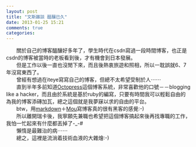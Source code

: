 ```yaml
---
layout: post
title: "文斯雜談 醞釀已久"
date: 2013-01-25 15:21
comments: true
categories: 
---
```

　　關於自己的博客醞釀好多年了，學生時代在csdn寫過一段時間博客，也正是csdn的博客被當時的老板看到後，才有機會到日本發展。  
　　但是工作以後一直也沒閒下來，而且後熱衷旅遊和照相，所以一耽誤就6、7年沒寫東西了。  
　　曾經有想過在iteye寫寫自己的博客，但總不太希望受制於人⋯⋯  
　　直到半年多前知道[Octopress](http://octopress.org/)這個博客系統，非常喜歡他的口號－－blogging like a hacker，而且由於系統是基於ruby的編寫，只要有時間我可以輕鬆自由的為我的博客添磚加瓦，總之這個就是我夢寐以求的自由的平台。  
　　btw，用[markdown](http://baike.baidu.com/view/2311114.htm)＋[Mou](http://mouapp.com/)寫博客真的很有黑客的感覺:-)  
　　所以離開瑞卡後，我寧願先兼職也希望把這個博客搞起來後再找專職的工作，我怕一忙起來有什麼都丟掉了-_-#  
　　懶惰是最難治的病⋯⋯  
　　總之，這裡是流淌着技術血液的大雜燴:-)
　　